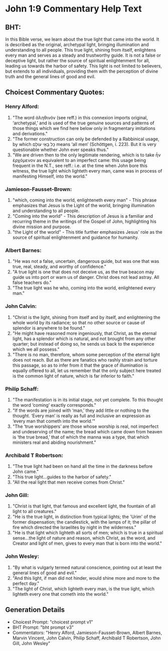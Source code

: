 # John 1:9 Commentary Help Text

## BHT:
In this Bible verse, we learn about the true light that came into the world. It is described as the original, archetypal light, bringing illumination and understanding to all people. This true light, shining from itself, enlightens every man and serves as a steady and trustworthy guide. It is not a false or deceptive light, but rather the source of spiritual enlightenment for all, leading us towards the harbor of safety. This light is not limited to believers, but extends to all individuals, providing them with the perception of divine truth and the general lines of good and evil.

## Choicest Commentary Quotes:
### Henry Alford:
1. "The word ἀληθινόν (see reff.) in this connexion imports original, ‘archetypal,’ and is used of the true genuine sources and patterns of those things which we find here below only in fragmentary imitations and derivations."
2. "The former construction can only be defended by a Rabbinical usage, by which כָּל בָּאֵי עוֹלָם means ‘all men’ (Schöttgen, i. 223). But it is very questionable whether John ever speaks thus."
3. "We are driven then to the only legitimate rendering, which is to take ἦν ἐρχόμενον as equivalent to an imperfect came: this usage being frequent in the N.T., see reff.: i.e. at the time when John bore this witness, the true light which lighteth every man, came was in process of manifesting Himself, into the world."

### Jamieson-Fausset-Brown:
1. "which, coming into the world, enlighteneth every man" - This phrase emphasizes that Jesus is the Light of the world, bringing illumination and understanding to all people.
2. "Coming into the world" - This description of Jesus is a familiar and recurring theme in the writings of the Gospel of John, highlighting his divine mission and purpose.
3. "the Light of the world" - This title further emphasizes Jesus' role as the source of spiritual enlightenment and guidance for humanity.

### Albert Barnes:
1. "He was not a false, uncertain, dangerous guide, but was one that was true, real, steady, and worthy of confidence."
2. "A true light is one that does not deceive us, as the true beacon may guide us into port or warn us of danger. Christ does not lead astray. All false teachers do."
3. "The true light was he who, coming into the world, enlightened every man."

### John Calvin:
1. "Christ is the light, shining from itself and by itself, and enlightening the whole world by its radiance; so that no other source or cause of splendor is anywhere to be found."
2. "He might have reasoned more ingeniously, that Christ, as the eternal light, has a splendor which is natural, and not brought from any other quarter; but instead of doing so, he sends us back to the experience which we all possess."
3. "There is no man, therefore, whom some perception of the eternal light does not reach. But as there are fanatics who rashly strain and torture this passage, so as to infer from it that the grace of illumination is equally offered to all, let us remember that the only subject here treated is the common light of nature, which is far inferior to faith."

### Philip Schaff:
1. "The manifestation is in its initial stage, not yet complete. To this thought the word ‘coming’ exactly corresponds."
2. "If the words are joined with ‘man,’ they add little or nothing to the thought. ‘Every man’ is really as full and inclusive an expression as ‘every man that cometh into the world.’"
3. "The ‘true worshippers’ are those whose worship is real, not imperfect and undeserving of the name; the bread which came down from heaven is ‘the true bread,’ that of which the manna was a type, that which ministers real and abiding nourishment."

### Archibald T Robertson:
1. "The true light had been on hand all the time in the darkness before John came."
2. "This true light...guides to the harbor of safety."
3. "All the real light that men receive comes from Christ."

### John Gill:
1. "Christ is that light, that famous and excellent light, the fountain of all light to all creatures."
2. "He is the true light, in distinction from typical lights; the 'Urim' of the former dispensation; the candlestick, with the lamps of it; the pillar of fire which directed the Israelites by night in the wilderness."
3. "He is that light which lighteth all sorts of men; which is true in a spiritual sense...the light of nature and reason, which Christ, as the word, and Creator and light of men, gives to every man that is born into the world."

### John Wesley:
1. "By what is vulgarly termed natural conscience, pointing out at least the general lines of good and evil." 
2. "And this light, if man did not hinder, would shine more and more to the perfect day." 
3. "The light of Christ, which lighteth every man, is the true light, which lighteth every one that cometh into the world."


## Generation Details
- Choicest Prompt: "choicest prompt v1"
- BHT Prompt: "bht prompt v3"
- Commentators: "Henry Alford, Jamieson-Fausset-Brown, Albert Barnes, Marvin Vincent, John Calvin, Philip Schaff, Archibald T Robertson, John Gill, John Wesley"
